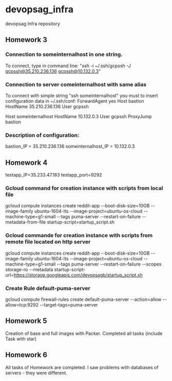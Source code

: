 # devopsag_infra
devopsag Infra repository

## Homework 3


### Connection to someinternalhost in one string.
To connect, type in command line: "ssh -i ~/.ssh/gcpssh -J gcpssh@35.210.236.136 gcpssh@10.132.0.3"
### Connection to server comeinternalhost with same alias
To connect with simple string "ssh someinternalhost" you must to insert configuration data in ~/.ssh/conf:
ForwardAgent yes
Host bastion
    HostName 35.210.236.136
    User gcpssh

Host someinternalhost
    HostName 10.132.0.3
    User gcpssh
    ProxyJump bastion
### Description of configuration:
bastion_IP = 35.210.236.136
someinternalhost_IP = 10.132.0.3

## Homework 4

testapp_IP=35.233.47.183
testapp_port=9292

### Gcloud command for creation instance with scripts from local file
gcloud compute instances create reddit-app  --boot-disk-size=10GB   --image-family ubuntu-1604-lts   --image-project=ubuntu-os-cloud   --machine-type=g1-small   --tags puma-server   --restart-on-failure   --metadata-from-file startup-script=startup_script.sh

### Gcloud commande for creation instance with scripts from remote file located on http server
gcloud compute instances create reddit-app  --boot-disk-size=10GB   --image-family ubuntu-1604-lts   --image-project=ubuntu-os-cloud   --machine-type=g1-small   --tags puma-server   --restart-on-failure  --scopes storage-ro --metadata startup-script-url=https://storage.googleapis.com/devopsagb/startup_script.sh

### Create Rule default-puma-server
gcloud compute firewall-rules create default-puma-server --action=allow --allow=tcp:9292 --target-tags=puma-server
## Homework 5
Creation of base and full images with Packer. Completed all tasks (include Task with star)
## Homework 6
All tasks of Homework are completed. I saw problems with databases of servers - they were different. 

